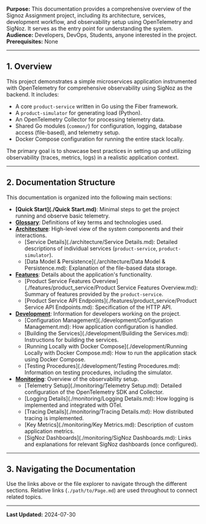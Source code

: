 

**Purpose:** This documentation provides a comprehensive overview of the Signoz Assignment project, including its architecture, services, development workflow, and observability setup using OpenTelemetry and SigNoz. It serves as the entry point for understanding the system.
**Audience:** Developers, DevOps, Students, anyone interested in the project.
**Prerequisites:** None

---

## 1. Overview

This project demonstrates a simple microservices application instrumented with OpenTelemetry for comprehensive observability using SigNoz as the backend. It includes:
*   A core `product-service` written in Go using the Fiber framework.
*   A `product-simulator` for generating load (Python).
*   An OpenTelemetry Collector for processing telemetry data.
*   Shared Go modules (`common/`) for configuration, logging, database access (file-based), and telemetry setup.
*   Docker Compose configuration for running the entire stack locally.

The primary goal is to showcase best practices in setting up and utilizing observability (traces, metrics, logs) in a realistic application context.

---

## 2. Documentation Structure

This documentation is organized into the following main sections:

*   **[Quick Start](./Quick Start.md)**: Minimal steps to get the project running and observe basic telemetry.
*   **[Glossary](./Glossary.md)**: Definitions of key terms and technologies used.
*   **[Architecture](./architecture/README.md)**: High-level view of the system components and their interactions.
    *   [Service Details](./architecture/Service Details.md): Detailed descriptions of individual services (`product-service`, `product-simulator`).
    *   [Data Model & Persistence](./architecture/Data Model & Persistence.md): Explanation of the file-based data storage.
*   **[Features](./features/README.md)**: Details about the application's functionality.
    *   [Product Service Features Overview](./features/product_service/Product Service Features Overview.md): Summary of features provided by the `product-service`.
    *   [Product Service API Endpoints](./features/product_service/Product Service API Endpoints.md): Specification of the HTTP API.
*   **[Development](./development/README.md)**: Information for developers working on the project.
    *   [Configuration Management](./development/Configuration Management.md): How application configuration is handled.
    *   [Building the Services](./development/Building the Services.md): Instructions for building the services.
    *   [Running Locally with Docker Compose](./development/Running Locally with Docker Compose.md): How to run the application stack using Docker Compose.
    *   [Testing Procedures](./development/Testing Procedures.md): Information on testing procedures, including the simulator.
*   **[Monitoring](./monitoring/README.md)**: Overview of the observability setup.
    *   [Telemetry Setup](./monitoring/Telemetry Setup.md): Detailed configuration of the OpenTelemetry SDK and Collector.
    *   [Logging Details](./monitoring/Logging Details.md): How logging is implemented and integrated with OTel.
    *   [Tracing Details](./monitoring/Tracing Details.md): How distributed tracing is implemented.
    *   [Key Metrics](./monitoring/Key Metrics.md): Description of custom application metrics.
    *   [SigNoz Dashboards](./monitoring/SigNoz Dashboards.md): Links and explanations for relevant SigNoz dashboards (once configured).

---

## 3. Navigating the Documentation

Use the links above or the file explorer to navigate through the different sections. Relative links (`./path/to/Page.md`) are used throughout to connect related topics.

---

**Last Updated:** 2024-07-30
